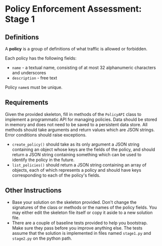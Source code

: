 # Policy Enforcement Assessment: Stage 1

## Definitions

A **policy** is a group of definitions of what traffic is allowed or forbidden.

Each policy has the following fields:

- `name` - a textual name, consisting of at most 32 alphanumeric characters and underscores
- `description` - free text

Policy `name`s must be unique. 


## Requirements

Given the provided skeleton, fill in methods of the `PolicyAPI` class to implement a programmatic
API for managing policies. Data should be stored in memory and does not need to be saved to a
persistent data store. All methods should take arguments and return values which are JSON strings.
Error conditions should raise exceptions.

- `create_policy()` should take as its only argument a JSON string containing an object whose keys
  are the fields of the policy, and should return a JSON string containing something which can be
  used to identify the policy in the future.
- `list_policies()` should return a JSON string containing an array of objects, each of which
  represents a policy and should have keys corresponding to each of the policy's fields.


## Other Instructions

- Base your solution on the skeleton provided. Don't change the signatures of the class or methods
  or the names of the policy fields. You may either edit the skeleton file itself or copy it aside
  to a new solution file.
- There are a couple of baseline tests provided to help you bootstrap. Make sure they pass before
  you improve anything else. The tests assume that the solution is implemented in files named
  `stage1.py` and `stage2.py` on the python path.
